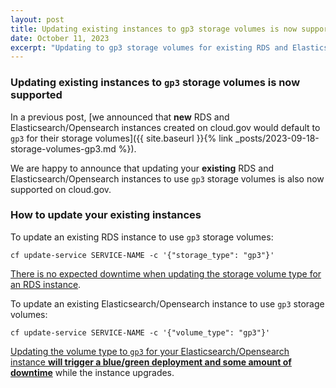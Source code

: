 ```yaml
---
layout: post
title: Updating existing instances to gp3 storage volumes is now supported
date: October 11, 2023
excerpt: "Updating to gp3 storage volumes for existing RDS and Elasticsearch/Opensearch instances is now supported"
---
```


### Updating existing instances to `gp3` storage volumes is now supported

In a previous post, [we announced that **new** RDS and Elasticsearch/Opensearch instances created on cloud.gov would default to `gp3` for their storage volumes]({{ site.baseurl }}{% link _posts/2023-09-18-storage-volumes-gp3.md %}).

We are happy to announce that updating your **existing** RDS and Elasticsearch/Opensearch instances to use `gp3` storage volumes is also now supported on cloud.gov.

### How to update your existing instances

To update an existing RDS instance to use `gp3` storage volumes:

```shell
cf update-service SERVICE-NAME -c '{"storage_type": "gp3"}'
```

[There is no expected downtime when updating the storage volume type for an RDS instance](https://docs.aws.amazon.com/AmazonRDS/latest/UserGuide/Overview.DBInstance.Modifying.html).

To update an existing Elasticsearch/Opensearch instance to use `gp3` storage volumes:

```shell
cf update-service SERVICE-NAME -c '{"volume_type": "gp3"}'
```

[Updating the volume type to `gp3` for your Elasticsearch/Opensearch instance **will trigger a blue/green deployment and some amount of downtime**](https://docs.aws.amazon.com/opensearch-service/latest/developerguide/managedomains-configuration-changes.html#bg) while the instance upgrades.
